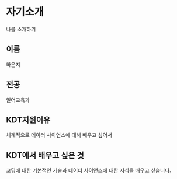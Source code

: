 # 자기소개
나를 소개하기

## 이름
하은지

## 전공
일어교육과

## KDT지원이유
체계적으로 데이터 사이언스에 대해 배우고 싶어서

## KDT에서 배우고 싶은 것
코딩에 대한 기본적인 기술과 데이터 사이언스에 대한 지식을 배우고 싶습니다.